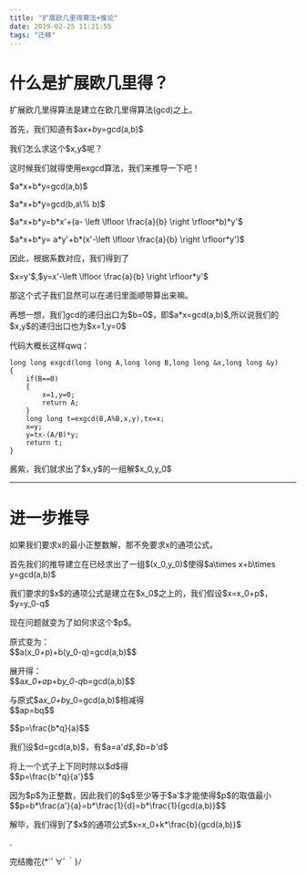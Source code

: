 ```yaml
---
title: "扩展欧几里得算法+推论"
date: 2019-02-25 11:21:55
tags: "迁移"
---
```

<h1>什么是扩展欧几里得？</h1>
<p>扩展欧几里得算法是建立在欧几里得算法(gcd)之上。</p>
<p>首先，我们知道有$a<em>x+b</em>y=gcd(a,b)$</p>
<p>我们怎么求这个$x,y$呢？</p>
<p>这时候我们就得使用exgcd算法，我们来推导一下吧！</p>
<p>$a&#42;x+b&#42;y=gcd(a,b)$</p>
<p>$a&#42;x+b&#42;y=gcd(b,a\% b)$</p>
<p>$a&#42;x+b&#42;y=b&#42;x'+(a- \left \lfloor \frac{a}{b} \right \rfloor&#42;b)&#42;y'$</p>
<p>$a&#42;x+b*y= a&#42;y'+b&#42;(x'-\left \lfloor \frac{a}{b} \right \rfloor&#42;y')$</p>
<p>因此，根据系数对应，我们得到了</p>
<p>$x=y'$,$y=x'-\left \lfloor \frac{a}{b} \right \rfloor*y'$</p>
<p>那这个式子我们显然可以在递归里面顺带算出来嘛。</p>
<p>再想一想，我们gcd的递归出口为$b=0$，即$a*x=gcd(a,b)$,所以说我们的$x,y$的递归出口也为$x=1,y=0$</p>
<p>代码大概长这样qwq：</p>
<pre><code class="language-cpp ">long long exgcd(long long A,long long B,long long &amp;x,long long &amp;y)
{
    if(B==0) 
    {
        x=1,y=0;
        return A;
    }
    long long t=exgcd(B,A%B,x,y),tx=x;
    x=y;
    y=tx-(A/B)*y;
    return t;
}
</code></pre>
<p>酱紫，我们就求出了$x,y$的一组解$x_0,y_0$</p>
<hr />
<h1>进一步推导</h1>
<p>如果我们要求x的最小正整数解，那不免要求x的通项公式。</p>
<p>首先我们的推导建立在已经求出了一组$(x_0,y_0)$使得$a\times x+b\times y=gcd(a,b)$</p>
<p>我们要求的$x$的通项公式是建立在$x_0$之上的，我们假设$x=x_0+p$，$y=y_0-q$</p>
<p>现在问题就变为了如何求这个$p$。</p>
<p>原式变为：<br />
$$a(x_0+p)+b(y_0-q)=gcd(a,b)$$</p>
<p>展开得：<br />
$$a<em>x_0+a</em>p+b<em>y_0-q</em>b=gcd(a,b)$$</p>
<p>与原式$a<em>x_0+b</em>y_0=gcd(a,b)$相减得<br />
$$ap=bq$$</p>
<p>$$p=\frac{b*q}{a}$$</p>
<p>我们设$d=gcd(a,b)$，有$a=a'<em>d$,$b=b'</em>d$</p>
<p>将上一个式子上下同时除以$d$得<br />
$$p=\frac{b'*q}{a'}$$</p>
<p>因为$p$为正整数，因此我们的$q$至少等于$a'$才能使得$p$的取值最小<br />
$$p=b&#42;\frac{a'}{a}=b&#42;\frac{1}{d}=b&#42;\frac{1}{gcd(a,b)}$$</p>
<p>解毕，我们得到了$x$的通项公式$x=x_0+k*\frac{b}{gcd(a,b)}$</p>
<p>.</p>
<p>完结撒花(*´ﾟ∀ﾟ｀)ﾉ</p>
